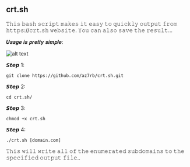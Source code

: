 ## crt.sh

𝚃𝚑𝚒𝚜 𝚋𝚊𝚜𝚑 𝚜𝚌𝚛𝚒𝚙𝚝 𝚖𝚊𝚔𝚎𝚜 𝚒𝚝 𝚎𝚊𝚜𝚢 𝚝𝚘 𝚚𝚞𝚒𝚌𝚔𝚕𝚢 𝚘𝚞𝚝𝚙𝚞𝚝 𝚏𝚛𝚘𝚖 𝚑𝚝𝚝𝚙𝚜://𝚌𝚛𝚝.𝚜𝚑 𝚠𝚎𝚋𝚜𝚒𝚝𝚎.
𝚈𝚘𝚞 𝚌𝚊𝚗 𝚊𝚕𝚜𝚘 𝚜𝚊𝚟𝚎 𝚝𝚑𝚎 𝚛𝚎𝚜𝚞𝚕𝚝... 


𝑼𝒔𝒂𝒈𝒆 𝒊𝒔 𝒑𝒓𝒆𝒕𝒕𝒚 𝒔𝒊𝒎𝒑𝒍𝒆:

![alt text](https://i.ibb.co/sVbzXPc/Screenshot.png)

𝙎𝙩𝙚𝙥 1:
```
git clone https://github.com/az7rb/crt.sh.git
```
𝙎𝙩𝙚𝙥 2:
```
cd crt.sh/
```
𝙎𝙩𝙚𝙥 3:
```
chmod +x crt.sh
```
𝙎𝙩𝙚𝙥 4:
```
./crt.sh [domain.com]
```

𝚃𝚑𝚒𝚜 𝚠𝚒𝚕𝚕 𝚠𝚛𝚒𝚝𝚎 𝚊𝚕𝚕 𝚘𝚏 𝚝𝚑𝚎 𝚎𝚗𝚞𝚖𝚎𝚛𝚊𝚝𝚎𝚍 𝚜𝚞𝚋𝚍𝚘𝚖𝚊𝚒𝚗𝚜 𝚝𝚘 𝚝𝚑𝚎 𝚜𝚙𝚎𝚌𝚒𝚏𝚒𝚎𝚍 𝚘𝚞𝚝𝚙𝚞𝚝 𝚏𝚒𝚕𝚎.. 
 
